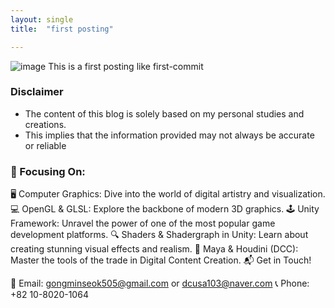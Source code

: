 ```yaml
---
layout: single
title:  "first posting"

---
```

  ![image](https://github.com/Mati-as/mati-as.github.io/assets/120005151/6dbb95b6-41fa-4dfc-a277-27ccbc7d1d0a)
This is a first posting like first-commit

### Disclaimer
- The content of this blog is solely based on my personal studies and creations.
- This implies that the information provided may not always be accurate or reliable

### 🌟 Focusing On:

🖥️ Computer Graphics: Dive into the world of digital artistry and visualization.
💻 OpenGL & GLSL: Explore the backbone of modern 3D graphics.
🕹️ Unity Framework: Unravel the power of one of the most popular game development platforms.
🔍 Shaders & Shadergraph in Unity: Learn about creating stunning visual effects and realism.
🎨 Maya & Houdini (DCC): Master the tools of the trade in Digital Content Creation.
📬 Get in Touch!

📧 Email: gongminseok505@gmail.com or dcusa103@naver.com
📞 Phone: +82 10-8020-1064

